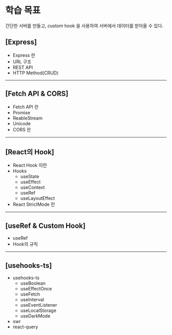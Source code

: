 # 학습 목표

간단한 서버를 만들고, custom hook 을 사용하여 서버에서 데이터를 받아올 수 있다.

## [Express]

- Express 란
- URL 구조
- REST API
- HTTP Method(CRUD)

---

## [Fetch API & CORS]

- Fetch API 란
- Promise
- ReableStream
- Unicode
- CORS 란

---

## [React의 Hook]

- React Hook 이란
- Hooks
  - useState
  - useEffect
  - useContext
  - useRef
  - useLayoutEffect
- React StrictMode 란

---

## [useRef & Custom Hook]

- useRef
- Hook의 규칙

---

## [usehooks-ts]

- usehooks-ts
  - useBoolean
  - useEffectOnce
  - useFetch
  - useInterval
  - useEventListener
  - useLocalStorage
  - useDarkMode
- swr
- react-query
